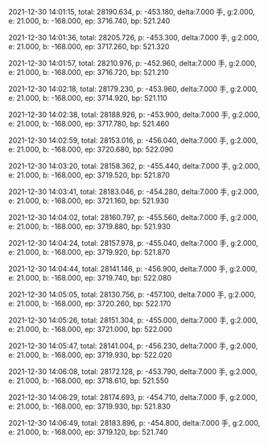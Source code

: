 2021-12-30 14:01:15, total: 28190.634, p: -453.180, delta:7.000 手, g:2.000, e: 21.000, b: -168.000, ep: 3716.740, bp: 521.240

2021-12-30 14:01:36, total: 28205.726, p: -453.300, delta:7.000 手, g:2.000, e: 21.000, b: -168.000, ep: 3717.260, bp: 521.320

2021-12-30 14:01:57, total: 28210.976, p: -452.960, delta:7.000 手, g:2.000, e: 21.000, b: -168.000, ep: 3716.720, bp: 521.210

2021-12-30 14:02:18, total: 28179.230, p: -453.960, delta:7.000 手, g:2.000, e: 21.000, b: -168.000, ep: 3714.920, bp: 521.110

2021-12-30 14:02:38, total: 28188.926, p: -453.900, delta:7.000 手, g:2.000, e: 21.000, b: -168.000, ep: 3717.780, bp: 521.460

2021-12-30 14:02:59, total: 28153.016, p: -456.040, delta:7.000 手, g:2.000, e: 21.000, b: -168.000, ep: 3720.680, bp: 522.090

2021-12-30 14:03:20, total: 28158.362, p: -455.440, delta:7.000 手, g:2.000, e: 21.000, b: -168.000, ep: 3719.520, bp: 521.870

2021-12-30 14:03:41, total: 28183.046, p: -454.280, delta:7.000 手, g:2.000, e: 21.000, b: -168.000, ep: 3721.160, bp: 521.930

2021-12-30 14:04:02, total: 28160.797, p: -455.560, delta:7.000 手, g:2.000, e: 21.000, b: -168.000, ep: 3719.880, bp: 521.930

2021-12-30 14:04:24, total: 28157.978, p: -455.040, delta:7.000 手, g:2.000, e: 21.000, b: -168.000, ep: 3719.920, bp: 521.870

2021-12-30 14:04:44, total: 28141.146, p: -456.900, delta:7.000 手, g:2.000, e: 21.000, b: -168.000, ep: 3719.740, bp: 522.080

2021-12-30 14:05:05, total: 28130.756, p: -457.100, delta:7.000 手, g:2.000, e: 21.000, b: -168.000, ep: 3720.260, bp: 522.170

2021-12-30 14:05:26, total: 28151.304, p: -455.000, delta:7.000 手, g:2.000, e: 21.000, b: -168.000, ep: 3721.000, bp: 522.000

2021-12-30 14:05:47, total: 28141.004, p: -456.230, delta:7.000 手, g:2.000, e: 21.000, b: -168.000, ep: 3719.930, bp: 522.020

2021-12-30 14:06:08, total: 28172.128, p: -453.790, delta:7.000 手, g:2.000, e: 21.000, b: -168.000, ep: 3718.610, bp: 521.550

2021-12-30 14:06:29, total: 28174.693, p: -454.710, delta:7.000 手, g:2.000, e: 21.000, b: -168.000, ep: 3719.930, bp: 521.830

2021-12-30 14:06:49, total: 28183.896, p: -454.800, delta:7.000 手, g:2.000, e: 21.000, b: -168.000, ep: 3719.120, bp: 521.740